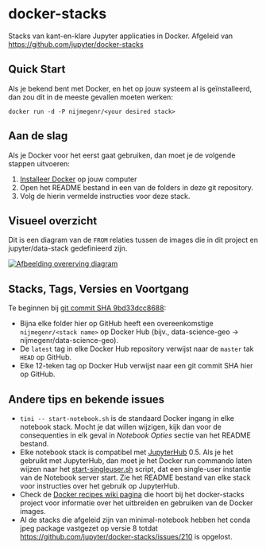 # docker-stacks

Stacks van kant-en-klare Jupyter applicaties in Docker.
Afgeleid van https://github.com/jupyter/docker-stacks

## Quick Start

Als je bekend bent met Docker, en het op jouw systeem al is geïnstalleerd, dan zou dit 
in de meeste gevallen moeten werken:
```
docker run -d -P nijmegenr/<your desired stack>
```

## Aan de slag

Als je Docker voor het eerst gaat gebruiken, dan moet je de volgende stappen uitvoeren:

1. [Installeer Docker](https://docs.docker.com/installation/) op jouw computer
2. Open het README bestand in een van de folders in deze git repository.
3. Volg de hierin vermelde instructies voor deze stack.

## Visueel overzicht

Dit is een diagram van de `FROM` relaties tussen de images die in dit project en jupyter/data-stack
gedefinieerd zijn.

[![Afbeelding overerving diagram](internal/inherit-diagram.png)](http://interactive.blockdiag.com/?compression=deflate&src=eJyNjsEKwjAMhu97irJ77-KY6M27RxFJ10ziuma0EZniu7sKgh2CHvP9X_7EOG46S3BS90IpDoReQIi9qtXAQQKQVFNisYWLk2PLXiLdcIoXiW_U3oFBV5cWDYFfnjFGwvVuuykPVfEy9EoZiKg9CxrmLu1lIBk9eerBZdKcJS82NIyZlZPkWBDQE0bf4Ov5j3me6xPy9xZBHzm0jq9_nHu3_Xo__OgaxjhA6DJrzpIHzum5-XgCjheeDg)

## Stacks, Tags, Versies en Voortgang

Te beginnen bij [git commit SHA 9bd33dcc8688](https://github.com/jupyter/docker-stacks/tree/9bd33dcc8688):

* Bijna elke folder hier op GitHub heeft een overeenkomstige `nijmegenr/<stack name>` op Docker Hub
(bijv., data-science-geo &rarr; nijmegenr/data-science-geo).
* De `latest` tag in elke Docker Hub repository verwijst naar de `master` tak `HEAD` op GitHub.
* Elke 12-teken tag op Docker Hub verwijst naar een git commit SHA hier op GitHub.

## Andere tips en bekende issues

* `tini -- start-notebook.sh` is de standaard Docker ingang in elke notebook stack.
  Mocht je dat willen wijzigen, kijk dan voor de consequenties in elk geval in *Notebook Opties* sectie
  van het README bestand.
* Elke notebook stack is compatibel met [JupyterHub](https://jupyterhub.readthedocs.io) 0.5.
  Als je het gebruikt met JupyterHub, dan moet je het Docker run commando laten wijzen naar
  het [start-singleuser.sh](base-notebook/start-singleuser.sh) script,
  dat een single-user instantie van de Notebook server start.
  Zie het README bestand van elke stack voor instructies over het gebruik op JupyterHub.
* Check de [Docker recipes wiki pagina](https://github.com/jupyter/docker-stacks/wiki/Docker-Recipes)
  die hoort bij het docker-stacks project voor informatie over het uitbreiden en gebruiken van
  de Docker images.
* Al de stacks die afgeleid zijn van minimal-notebook hebben het conda jpeg package vastgezet op
  versie 8 totdat https://github.com/jupyter/docker-stacks/issues/210 is opgelost.

